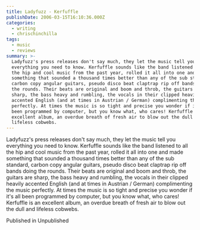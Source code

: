 ```yaml
---
title: Ladyfuzz - Kerfuffle
publishDate: 2006-03-15T16:10:36.000Z
categories:
  - writing
  - chrischinchilla
tags:
  - music
  - reviews
summary: >-
  Ladyfuzz's press releases don't say much, they let the music tell you
  everything you need to know. Kerfuffle sounds like the band listened to all
  the hip and cool music from the past year, rolled it all into one and made
  something that sounded a thousand times better than any of the sub standard,
  carbon copy angular guitars, pseudo disco beat claptrap rip off bands doing
  the rounds. Their beats are original and boom and throb, the guitars are
  sharp, the bass heavy and rumbling, the vocals in their clipped heavily
  accented English (and at times in Austrian / German) complimenting the music
  perfectly. At times the music is so tight and precise you wonder if it's all
  been programmed by computer, but you know what, who cares! Kerfuffle is an
  excellent album, an overdue breath of fresh air to blow out the dull and
  lifeless cobwebs.
---
```


Ladyfuzz's press releases don't say much, they let the music tell you everything you need to know. Kerfuffle sounds like the band listened to all the hip and cool music from the past year, rolled it all into one and made something that sounded a thousand times better than any of the sub standard, carbon copy angular guitars, pseudo disco beat claptrap rip off bands doing the rounds. Their beats are original and boom and throb, the guitars are sharp, the bass heavy and rumbling, the vocals in their clipped heavily accented English (and at times in Austrian / German) complimenting the music perfectly. At times the music is so tight and precise you wonder if it's all been programmed by computer, but you know what, who cares! Kerfuffle is an excellent album, an overdue breath of fresh air to blow out the dull and lifeless cobwebs.

Published in Unpublished
